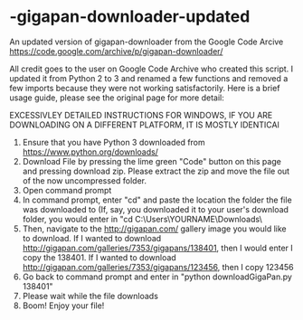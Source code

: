 # -gigapan-downloader-updated
An updated version of gigapan-downloader from the Google Code Arcive https://code.google.com/archive/p/gigapan-downloader/


All credit goes to the user on Google Code Archive who created this script. I updated it from Python 2 to 3 and renamed a few functions and removed a few imports because they were not working satisfactorily. Here is a brief usage guide, please see the original page for more detail:

EXCESSIVLEY DETAILED INSTRUCTIONS FOR WINDOWS, IF YOU ARE DOWNLOADING ON A DIFFERENT PLATFORM, IT IS MOSTLY IDENTICAl

1. Ensure that you have Python 3 downloaded from https://www.python.org/downloads/
2. Download File by pressing the lime green "Code" button on this page and pressing download zip. Please extract the zip and move the file out of the now uncompressed folder.
3. Open command prompt 
4. In command prompt, enter "cd" and paste the location the folder the file was downloaded to (If, say, you downloaded it to your user's download folder, you would enter in "cd C:\Users\YOURNAME\Downloads\
5. Then, navigate to the http://gigapan.com/ gallery image you would like to download. If I wanted to download http://gigapan.com/galleries/7353/gigapans/138401, then I would enter I copy the 138401. If I wanted to download http://gigapan.com/galleries/7353/gigapans/123456, then I copy 123456
6. Go back to command prompt and enter in "python downloadGigaPan.py 138401"
7. Please wait while the file downloads
8. Boom! Enjoy your file!
